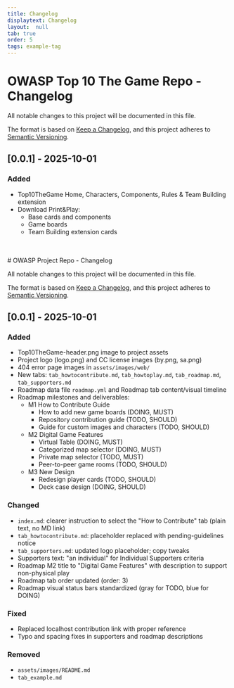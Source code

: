 ```yaml
---
title: Changelog
displaytext: Changelog
layout:  null
tab: true
order: 5
tags: example-tag
---
```



# OWASP Top 10 The Game Repo - Changelog

All notable changes to this project will be documented in this file.

The format is based on [Keep a Changelog](https://keepachangelog.com/en/1.1.0/),
and this project adheres to [Semantic Versioning](https://semver.org/spec/v2.0.0.html).

## [0.0.1] - 2025-10-01
### Added

- Top10TheGame Home, Characters, Components, Rules & Team Building extension
- Download Print&Play:
    - Base cards and components
    - Game boards 
    - Team Building extension cards

<br>
<br>
# OWASP Project Repo - Changelog

All notable changes to this project will be documented in this file.

The format is based on [Keep a Changelog](https://keepachangelog.com/en/1.1.0/),
and this project adheres to [Semantic Versioning](https://semver.org/spec/v2.0.0.html).
## [0.0.1] - 2025-10-01

### Added

- Top10TheGame-header.png image to project assets
- Project logo (logo.png) and CC license images (by.png, sa.png)
- 404 error page images in `assets/images/web/`
- New tabs: `tab_howtocontribute.md`, `tab_howtoplay.md`, `tab_roadmap.md`, `tab_supporters.md`
- Roadmap data file `roadmap.yml` and Roadmap tab content/visual timeline
- Roadmap milestones and deliverables:
  - M1 How to Contribute Guide
    - How to add new game boards (DOING, MUST)
    - Repository contribution guide (TODO, SHOULD)
    - Guide for custom images and characters (TODO, SHOULD)
  - M2 Digital Game Features
    - Virtual Table (DOING, MUST)
    - Categorized map selector (DOING, MUST)
    - Private map selector (TODO, MUST)
    - Peer-to-peer game rooms (TODO, SHOULD)
  - M3 New Design
    - Redesign player cards (TODO, SHOULD)
    - Deck case design (DOING, SHOULD)

### Changed

- `index.md`: clearer instruction to select the "How to Contribute" tab (plain text, no MD link)
- `tab_howtocontribute.md`: placeholder replaced with pending-guidelines notice
- `tab_supporters.md`: updated logo placeholder; copy tweaks
- Supporters text: "an individual" for Individual Supporters criteria
- Roadmap M2 title to "Digital Game Features" with description to support non-physical play
- Roadmap tab order updated (order: 3)
- Roadmap visual status bars standardized (gray for TODO, blue for DOING)

### Fixed

- Replaced localhost contribution link with proper reference
- Typo and spacing fixes in supporters and roadmap descriptions

### Removed

- `assets/images/README.md`
- `tab_example.md`

